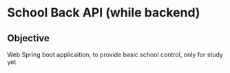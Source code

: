 # School Back API (while backend)
## Objective
Web Spring boot applicaition, to provide basic school control, only for study yet
